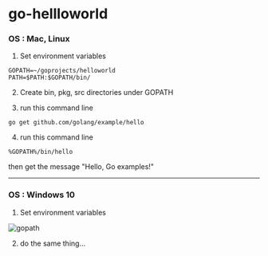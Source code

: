 # go-hellloworld

### OS : Mac, Linux

1. Set environment variables
```
GOPATH=~/goprojects/helloworld
PATH=$PATH:$GOPATH/bin/
```

2. Create bin, pkg, src directories under GOPATH

3. run this command line
```
go get github.com/golang/example/hello
```

4. run this command line
```
%GOPATH%/bin/hello
```
then get the message "Hello, Go examples!"

---

### OS : Windows 10

1. Set environment variables

![gopath](https://user-images.githubusercontent.com/44239739/107127228-08939580-68f8-11eb-9a31-f30d3c1f01c4.png)

2. do the same thing...

